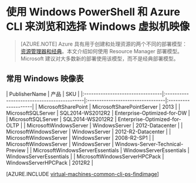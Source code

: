 <properties
   pageTitle="导航和选择 Windows VM 映像 | Azure"
   description="了解在使用资源管理器部署模型创建 Windows 虚拟机时如何确定映像的确定发布者、产品和 SKU。"
   services="virtual-machines-windows"
   documentationCenter=""
   authors="squillace"
   manager="timlt"
   editor=""
   tags="azure-resource-manager"
   />

<tags
   ms.service="virtual-machines-windows"
   ms.date="12/08/2015"
   wacn.date="02/17/2016"/>

# 使用 Windows PowerShell 和 Azure CLI 来浏览和选择 Windows 虚拟机映像

> [AZURE.NOTE] Azure 具有用于创建和处理资源的两个不同的部署模型：[资源管理器和经典](/documentation/articles/resource-manager-deployment-model)。本文介绍如何使用 Resource Manager 部署模型。Microsoft 建议对大多数新的部署使用该模型，而不是经典部署模型。

## 常用 Windows 映像表

| PublisherName | 产品 | SKU |
|:---------------------------------|:-------------------------------------------|:---------------------------------|:--------------------|
| MicrosoftSharePoint | MicrosoftSharePointServer | 2013 |
| MicrosoftSQLServer | SQL2014-WS2012R2 | Enterprise-Optimized-for-DW |
| MicrosoftSQLServer | SQL2014-WS2012R2 | Enterprise-Optimized-for-OLTP |
| MicrosoftWindowsServer | WindowsServer | 2012-Datacenter |
| MicrosoftWindowsServer | WindowsServer | 2012-R2-Datacenter |
| MicrosoftWindowsServer | WindowsServer | 2008-R2-SP1 |
| MicrosoftWindowsServer | WindowsServer | Windows-Server-Technical-Preview |
| MicrosoftWindowsServerEssentials | WindowsServerEssentials | WindowsServerEssentials |
| MicrosoftWindowsServerHPCPack | WindowsServerHPCPack | 2012R2 |

[AZURE.INCLUDE [virtual-machines-common-cli-ps-findimage](../includes/virtual-machines-common-cli-ps-findimage.md)]

<!---HONumber=Mooncake_0118_2016-->